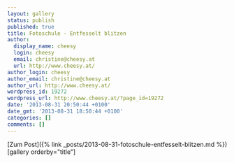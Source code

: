```yaml
---
layout: gallery
status: publish
published: true
title: Fotoschule - Entfesselt blitzen
author:
  display_name: cheesy
  login: cheesy
  email: christine@cheesy.at
  url: http://www.cheesy.at/
author_login: cheesy
author_email: christine@cheesy.at
author_url: http://www.cheesy.at/
wordpress_id: 19272
wordpress_url: http://www.cheesy.at/?page_id=19272
date: '2013-08-31 20:50:44 +0100'
date_gmt: '2013-08-31 18:50:44 +0100'
categories: []
comments: []
---
```


[Zum Post]({% link _posts/2013-08-31-fotoschule-entfesselt-blitzen.md %})
[gallery orderby="title"]

